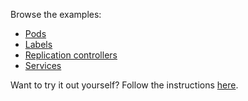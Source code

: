 Browse the examples:

- [Pods](/pods/)
- [Labels](/labels/)
- [Replication controllers](/rcs/)
- [Services](/services/)

Want to try it out yourself? Follow the instructions [here](/diy/).
